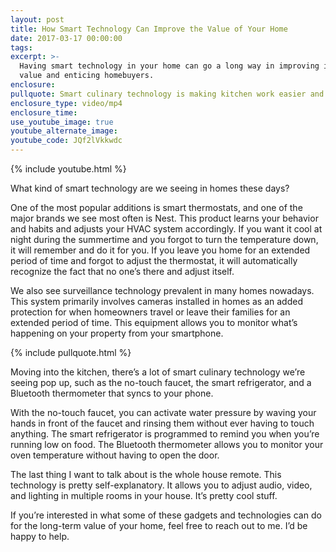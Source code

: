 ```yaml
---
layout: post
title: How Smart Technology Can Improve the Value of Your Home
date: 2017-03-17 00:00:00
tags:
excerpt: >-
  Having smart technology in your home can go a long way in improving its resale
  value and enticing homebuyers.
enclosure:
pullquote: Smart culinary technology is making kitchen work easier and easier.
enclosure_type: video/mp4
enclosure_time:
use_youtube_image: true
youtube_alternate_image:
youtube_code: JQf2lVkkwdc
---
```


{% include youtube.html %}

What kind of smart technology are we seeing in homes these days?

One of the most popular additions is smart thermostats, and one of the major brands we see most often is Nest. This product learns your behavior and habits and adjusts your HVAC system accordingly. If you want it cool at night during the summertime and you forgot to turn the temperature down, it will remember and do it for you. If you leave you home for an extended period of time and forgot to adjust the thermostat, it will automatically recognize the fact that no one’s there and adjust itself.

We also see surveillance technology prevalent in many homes nowadays. This system primarily involves cameras installed in homes as an added protection for when homeowners travel or leave their families for an extended period of time. This equipment allows you to monitor what’s happening on your property from your smartphone.

{% include pullquote.html %}

Moving into the kitchen, there’s a lot of smart culinary technology we’re seeing pop up, such as the no-touch faucet, the smart refrigerator, and a Bluetooth thermometer that syncs to your phone.

With the no-touch faucet, you can activate water pressure by waving your hands in front of the faucet and rinsing them without ever having to touch anything. The smart refrigerator is programmed to remind you when you’re running low on food. The Bluetooth thermometer allows you to monitor your oven temperature without having to open the door.

The last thing I want to talk about is the whole house remote. This technology is pretty self-explanatory. It allows you to adjust audio, video, and lighting in multiple rooms in your house. It’s pretty cool stuff. &nbsp;&nbsp;

If you’re interested in what some of these gadgets and technologies can do for the long-term value of your home, feel free to reach out to me. I’d be happy to help.

&nbsp;